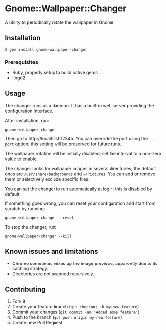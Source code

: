 # Gnome::Wallpaper::Changer

A utility to periodically rotate the wallpaper in Gnome.

## Installation

    $ gem install gnome-wallpaper-changer

### Prerequisites

* Ruby, properly setup to build native gems
* libgd2

## Usage

The changer runs as a daemon. It has a built-in web server providing the configuration interface.

After installation, run:

	gnome-wallpaper-changer

Then go to http://localhost:12345.
You can override the port using the `--port` option; this setting will be preserved for future runs.

The wallpaper rotation will be initially disabled; set the interval to a non-zero value to enable.

The changer looks for wallpaper images in several directories; the default ones are `/usr/share/backgrounds` and `~/Pictures`.
You can add or remove them or selectively exclude specific files.

You can set the changer to run automatically at login; this is disabled by default.

If something goes wrong, you can reset your configuration and start from scratch by running:

	gnome-wallpaper-changer --reset

To stop the changer, run:

	gnome-wallpaper-changer --kill

## Known issues and limitations

* Chrome sometimes mixes up the image previews, apparently due to its caching strategy.
* Directories are not scanned recursively.

## Contributing

1. Fork it
2. Create your feature branch (`git checkout -b my-new-feature`)
3. Commit your changes (`git commit -am 'Added some feature'`)
4. Push to the branch (`git push origin my-new-feature`)
5. Create new Pull Request
